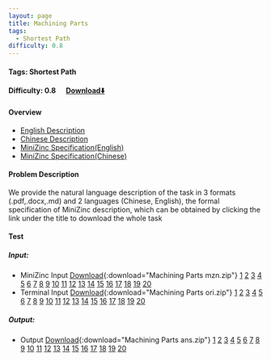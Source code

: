 ```yaml
---
layout: page
title: Machining Parts
tags:
  - Shortest Path
difficulty: 0.8
---
```


#### Tags: Shortest Path
#### Difficulty: 0.8 &nbsp;&nbsp;&nbsp;&nbsp; [Download⬇️](../../dataset/Machining Parts.zip)
#### Overview
- [English Description](../../dataset/Machining Parts/task_e.pdf)
- [Chinese Description](../../dataset/Machining Parts/task_c.pdf)
- [MiniZinc Specification(English)](../../dataset/Machining Parts/task_e_mzn.txt)
- [MiniZinc Specification(Chinese)](../../dataset/Machining Parts/task_c_mzn.txt)

#### Problem Description
We provide the natural language description of the task in 3 formats (.pdf,.docx,.md) and 2 languages (Chinese, English), the formal specification of MiniZinc description, which can be obtained by clicking the link under the title to download the whole task
#### Test
##### Input:
- MiniZinc Input [Download](../../dataset/Machining Parts/tests/mzn_form.zip){:download="Machining Parts mzn.zip"} [1](../../dataset/Machining Parts/tests/mzn_form/1_dzn.txt) [2](../../dataset/Machining Parts/tests/mzn_form/2_dzn.txt) [3](../../dataset/Machining Parts/tests/mzn_form/3_dzn.txt) [4](../../dataset/Machining Parts/tests/mzn_form/4_dzn.txt) [5](../../dataset/Machining Parts/tests/mzn_form/5_dzn.txt) [6](../../dataset/Machining Parts/tests/mzn_form/6_dzn.txt) [7](../../dataset/Machining Parts/tests/mzn_form/7_dzn.txt) [8](../../dataset/Machining Parts/tests/mzn_form/8_dzn.txt) [9](../../dataset/Machining Parts/tests/mzn_form/9_dzn.txt) [10](../../dataset/Machining Parts/tests/mzn_form/10_dzn.txt) [11](../../dataset/Machining Parts/tests/mzn_form/11_dzn.txt) [12](../../dataset/Machining Parts/tests/mzn_form/12_dzn.txt) [13](../../dataset/Machining Parts/tests/mzn_form/13_dzn.txt) [14](../../dataset/Machining Parts/tests/mzn_form/14_dzn.txt) [15](../../dataset/Machining Parts/tests/mzn_form/15_dzn.txt) [16](../../dataset/Machining Parts/tests/mzn_form/16_dzn.txt) [17](../../dataset/Machining Parts/tests/mzn_form/17_dzn.txt) [18](../../dataset/Machining Parts/tests/mzn_form/18_dzn.txt) [19](../../dataset/Machining Parts/tests/mzn_form/19_dzn.txt) [20](../../dataset/Machining Parts/tests/mzn_form/20_dzn.txt) 
- Terminal Input [Download](../../dataset/Machining Parts/tests/origin_form.zip){:download="Machining Parts ori.zip"} [1](../../dataset/Machining Parts/tests/origin_form/1.in) [2](../../dataset/Machining Parts/tests/origin_form/2.in) [3](../../dataset/Machining Parts/tests/origin_form/3.in) [4](../../dataset/Machining Parts/tests/origin_form/4.in) [5](../../dataset/Machining Parts/tests/origin_form/5.in) [6](../../dataset/Machining Parts/tests/origin_form/6.in) [7](../../dataset/Machining Parts/tests/origin_form/7.in) [8](../../dataset/Machining Parts/tests/origin_form/8.in) [9](../../dataset/Machining Parts/tests/origin_form/9.in) [10](../../dataset/Machining Parts/tests/origin_form/10.in) [11](../../dataset/Machining Parts/tests/origin_form/11.in) [12](../../dataset/Machining Parts/tests/origin_form/12.in) [13](../../dataset/Machining Parts/tests/origin_form/13.in) [14](../../dataset/Machining Parts/tests/origin_form/14.in) [15](../../dataset/Machining Parts/tests/origin_form/15.in) [16](../../dataset/Machining Parts/tests/origin_form/16.in) [17](../../dataset/Machining Parts/tests/origin_form/17.in) [18](../../dataset/Machining Parts/tests/origin_form/18.in) [19](../../dataset/Machining Parts/tests/origin_form/19.in) [20](../../dataset/Machining Parts/tests/origin_form/20.in) 

##### Output:
- Output [Download](../../dataset/Machining Parts/tests/ans.zip){:download="Machining Parts ans.zip"} [1](../../dataset/Machining Parts/tests/ans/1_out.txt) [2](../../dataset/Machining Parts/tests/ans/2_out.txt) [3](../../dataset/Machining Parts/tests/ans/3_out.txt) [4](../../dataset/Machining Parts/tests/ans/4_out.txt) [5](../../dataset/Machining Parts/tests/ans/5_out.txt) [6](../../dataset/Machining Parts/tests/ans/6_out.txt) [7](../../dataset/Machining Parts/tests/ans/7_out.txt) [8](../../dataset/Machining Parts/tests/ans/8_out.txt) [9](../../dataset/Machining Parts/tests/ans/9_out.txt) [10](../../dataset/Machining Parts/tests/ans/10_out.txt) [11](../../dataset/Machining Parts/tests/ans/11_out.txt) [12](../../dataset/Machining Parts/tests/ans/12_out.txt) [13](../../dataset/Machining Parts/tests/ans/13_out.txt) [14](../../dataset/Machining Parts/tests/ans/14_out.txt) [15](../../dataset/Machining Parts/tests/ans/15_out.txt) [16](../../dataset/Machining Parts/tests/ans/16_out.txt) [17](../../dataset/Machining Parts/tests/ans/17_out.txt) [18](../../dataset/Machining Parts/tests/ans/18_out.txt) [19](../../dataset/Machining Parts/tests/ans/19_out.txt) [20](../../dataset/Machining Parts/tests/ans/20_out.txt) 

